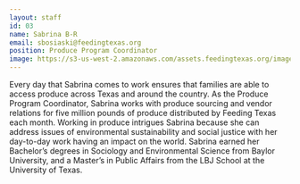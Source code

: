 ```yaml
---
layout: staff
id: 03
name: Sabrina B-R
email: sbosiaski@feedingtexas.org
position: Produce Program Coordinator
image: https://s3-us-west-2.amazonaws.com/assets.feedingtexas.org/images/staff/sabrina-b-r.JPG
---
```

Every day that Sabrina comes to work ensures that families are able to access produce across Texas and around the country. As the Produce Program Coordinator, Sabrina works with produce sourcing and vendor relations for five million pounds of produce distributed by Feeding Texas each month. Working in produce intrigues Sabrina because she can address issues of environmental sustainability and social justice with her day-to-day work having an impact on the world. Sabrina earned her Bachelor’s degrees in Sociology and Environmental Science from Baylor University, and a Master’s in Public Affairs from the LBJ School at the University of Texas.
